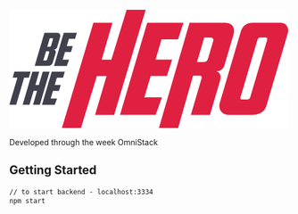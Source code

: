 ![BeTheHero](https://github.com/lucasSPro/BeTheHero/blob/master/Frontend/src/assets/logo.svg)


Developed through the week OmniStack


## Getting Started

```
// to start backend - localhost:3334
npm start

```

